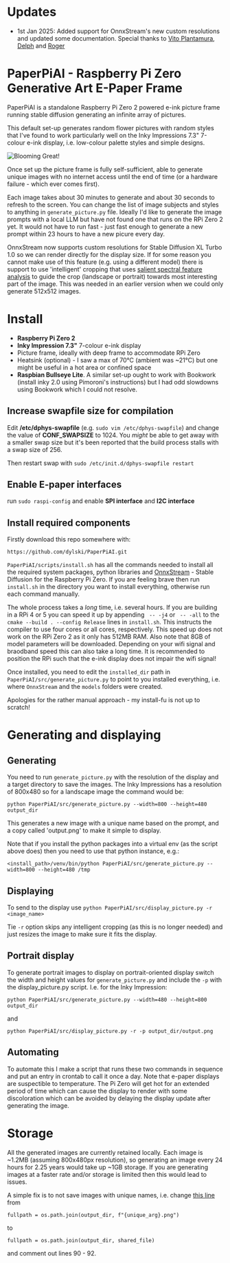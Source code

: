 # Updates

* 1st Jan 2025: Added support for OnnxStream's new custom resolutions and updated some documentation.
Special thanks to [Vito Plantamura](https://github.com/vitoplantamura), [Delph](https://github.com/Delph) and [Roger](https://github.com/g7ruh)

# PaperPiAI - Raspberry Pi Zero Generative Art E-Paper Frame

PaperPiAI is a standalone Raspberry Pi Zero 2 powered e-ink picture frame
running stable diffusion generating an infinite array of pictures.

This default set-up generates random flower pictures with random styles that
I've found to work particularly well on the Inky Impressions 7.3" 7-colour
e-ink display, i.e. low-colour palette styles and simple designs.

![Blooming
Great!](https://raw.githubusercontent.com/dylski/PaperPiAI/refs/heads/main/assets/paperpiai_examples.jpg)

Once set up the picture frame is fully self-sufficient, able to generate unique
images with no internet access until the end of time (or a hardware failure -
which ever comes first).

Each image takes about 30 minutes to generate and about 30 seconds to refresh
to the screen.  You can change the list of image subjects and styles to
anything in `generate_picture.py` file. Ideally I'd like to generate the image
prompts with a local LLM but have not found one that runs on the RPi Zero 2
yet. It would not have to run fast - just fast enough to generate a new prompt
within 23 hours to have a new picure every day.

OnnxStream now supports custom resolutions for Stable Diffusion XL Turbo 1.0
so we can render directly for the display size. If for some reason you cannot
make use of this feature (e.g. using a different model) there is support
to use 'intelligent' cropping that uses [salient spectral feature
analysis](https://towardsdatascience.com/opencv-static-saliency-detection-in-a-nutshell-404d4c58fee4)
to guide the crop (landscape or portrait) towards most interesting part of
the image. This was needed in an earlier version when we could only generate
512x512 images.

# Install

* **Raspberry Pi Zero 2**
* **Inky Impression 7.3"** 7-colour e-ink display
* Picture frame, ideally with deep frame to accommodate RPi Zero
* Heatsink (optional) - I saw a max of 70°C (ambient was ~21°C) but one might
  be useful in a hot area or confined space
* **Raspbian Bullseye Lite**. A similar set-up ought to work with Bookwork
  (install inky 2.0 using Pimoroni's instructions) but I had odd slowdowns
using Bookwork which I could not resolve.

##  Increase swapfile size for compilation

Edit **/etc/dphys-swapfile** (e.g. `sudo vim /etc/dphys-swapfile`) and change
the value of **CONF_SWAPSIZE** to 1024. You _might_ be able to get away with a
smaller swap size but it's been reported that the build process stalls with a
swap size of 256.

Then restart swap with `sudo /etc/init.d/dphys-swapfile restart`

## Enable E-paper interfaces

run `sudo raspi-config` and enable **SPI interface** and **I2C interface**

## Install required components

Firstly download this repo somewhere with:

``` cd ~/ sudo apt install git git clone
https://github.com/dylski/PaperPiAI.git
```

`PaperPiAI/scripts/install.sh` has all the commands needed to install all the
required system packages, python libraries and
[OnnxStream](https://github.com/vitoplantamura/OnnxStream) - Stable Diffusion
for the Raspberry Pi Zero.  If you are feeling brave then run `install.sh` in
the directory you want to install everything, otherwise run each command
manually.

The whole process takes a _long_ time, i.e. several hours. If you are building
in a RPi 4 or 5 you can speed it up by appending ` -- -j4`  or ` -- -all` to
the `cmake --build . --config Release` lines in `install.sh`. This instructs
the compiler to use four cores or all cores, respectively. This speed up does
not work on the RPi Zero 2 as it only has 512MB RAM. Also note that 8GB of
model parameters will be downloaded. Depending on your wifi signal and braodband
speed this can also take a long time. It is recommended to position the RPi such
that the e-ink display does not impair the wifi signal!

Once installed, you need to edit the `installed_dir` path in
`PaperPiAI/src/generate_picture.py` to point to you installed everything, i.e.
where `OnnxStream` and the `models` folders were created.

Apologies for the rather manual approach - my install-fu is not up to scratch!

# Generating and displaying

## Generating

You need to run `generate_picture.py` with the resolution of the display and a
target directory to save the images. The Inky Impressions has a resolution of
800x480 so for a landscape image the command would be:

`python PaperPiAI/src/generate_picture.py --width=800 --height=480 output_dir`

This generates a new image with a unique name based on the prompt, and a copy
called 'output.png' to make it simple to display.

Note that if you install the python packages into a virtual env (as the script
above does) then you need to use that python instance, e.g.:

`<install_path>/venv/bin/python PaperPiAI/src/generate_picture.py --width=800 --height=480 /tmp`

## Displaying

To send to the display use `python PaperPiAI/src/display_picture.py -r
<image_name>`

Tie `-r` option skips any intelligent cropping (as this is no longer needed)
and just resizes the image to make sure it fits the display.

## Portrait display

To generate portrait images to display on portrait-oriented display switch the
width and height values for `generate_picture.py` and include the `-p` with the
display_picture.py script.  I.e. for the Inky Impression:

`python PaperPiAI/src/generate_picture.py --width=480 --height=800 output_dir`

and 

`python PaperPiAI/src/display_picture.py -r -p output_dir/output.png`

## Automating

To automate this I make a script that runs these two commands in sequence and
put an entry in crontab to call it once a day. Note that e-paper displays are
suspectible to temperature. The Pi Zero will get hot for an extended period of
time which can cause the display to render with some discoloration which can be
avoided by delaying the display update after generating the image.

# Storage

All the generated images are currently retained locally. Each image is ~1.2MB (assuming 800x480px resolution),
so generating an image every 24 hours for 2.25 years would take up ~1GB storage.
If you are generating images at a faster rate and/or storage is limited then
this would lead to issues.

A simple fix is to not save images with unique names, i.e. change [this line](
https://github.com/dylski/PaperPiAI/blob/main/src/generate_picture.py#L68) from

`fullpath = os.path.join(output_dir, f"{unique_arg}.png")`

to

`fullpath = os.path.join(output_dir, shared_file)`

and comment out lines 90 - 92.

